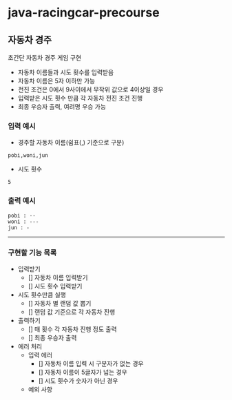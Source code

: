# java-racingcar-precourse
## 자동차 경주
초간단 자동차 경주 게임 구현
- 자동차 이름들과 시도 횟수를 입력받음
- 자동차 이름은 5자 이하만 가능
- 전진 조건은 0에서 9사이에서 무작위 값으로 4이상일 경우
- 입력받은 시도 횟수 만큼 각 자동차 전진 조건 진행
- 최종 우승자 출력, 여려명 우승 가능

### 입력 예시
- 경주할 자동차 이름(쉼표(,) 기준으로 구분)
```
pobi,woni,jun
```
- 시도 횟수
```
5
```

### 출력 예시
```
pobi : --
woni : ---
jun : -
```
---

### 구현할 기능 목록
- 입력받기
    - [] 자동차 이름 입력받기
    - [] 시도 횟수 입력받기
- 시도 횟수만큼 실행
    - [] 자동차 별 랜덤 값 뽑기
    - [] 랜덤 값 기준으로 각 자동차 진행
- 출력하기
    - [] 매 횟수 각 자동차 진행 정도 출력
    - [] 최종 우승자 출력
- 에러 처리
    - 입력 에러
        - [] 자동차 이름 입력 시 구분자가 없는 경우
        - [] 자동차 이름이 5글자가 넘는 경우
        - [] 시도 횟수가 숫자가 아닌 경우
    - 예외 사항